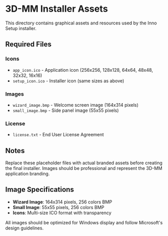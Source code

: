 # 3D-MM Installer Assets

This directory contains graphical assets and resources used by the Inno Setup installer.

## Required Files

### Icons
- `app_icon.ico` - Application icon (256x256, 128x128, 64x64, 48x48, 32x32, 16x16)
- `setup_icon.ico` - Installer icon (same sizes as above)

### Images
- `wizard_image.bmp` - Welcome screen image (164x314 pixels)
- `small_image.bmp` - Side panel image (55x55 pixels)

### License
- `license.txt` - End User License Agreement

## Notes

Replace these placeholder files with actual branded assets before creating the final installer.
Images should be professional and represent the 3D-MM application branding.

## Image Specifications

- **Wizard Image**: 164x314 pixels, 256 colors BMP
- **Small Image**: 55x55 pixels, 256 colors BMP  
- **Icons**: Multi-size ICO format with transparency

All images should be optimized for Windows display and follow Microsoft's design guidelines.